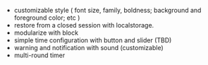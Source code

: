  - customizable style ( font size, family, boldness; background and foreground color; etc )
 - restore from a closed session with localstorage.
 - modularize with block
 - simple time configuration with button and slider (TBD)
 - warning and notification with sound (customizable)
 - multi-round timer
